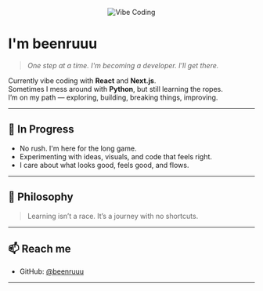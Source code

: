 <p align="center">
  <img src="https://i.imgur.com/A6bWGFl.gif" alt="Vibe Coding" />
</p>

<h1>
  I'm beenruuu
</h1>

> *One step at a time. I'm becoming a developer. I’ll get there.*

Currently vibe coding with **React** and **Next.js**.  
Sometimes I mess around with **Python**, but still learning the ropes.  
I’m on my path — exploring, building, breaking things, improving.

---

## 🌱 In Progress

- No rush. I'm here for the long game.
- Experimenting with ideas, visuals, and code that feels right.
- I care about what looks good, feels good, and flows.

---

## 🧠 Philosophy

> Learning isn’t a race. It’s a journey with no shortcuts.

---

## 📫 Reach me

- GitHub: [@beenruuu](https://github.com/beenruuu)

---

